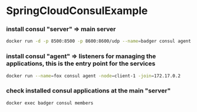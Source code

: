 # SpringCloudConsulExample

### install consul "server" => main server
```bash
docker run -d -p 8500:8500 -p 8600:8600/udp --name=badger consul agent -server -ui -node=server-1 -bootstrap-expect=1 -client=0.0.0.0
```

### install consul "agent" => listeners for managing the applications, this is the entry point for the services
```bash
docker run --name=fox consul agent -node=client-1 -join=172.17.0.2
```

### check installed consul applications at the main "server"
```bash
docker exec badger consul members
```

